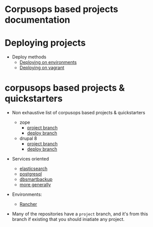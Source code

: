 # Corpusops based projects documentation

# Deploying projects
- Deploy methods
    - [Deploying on environments](./deploy.md)
    - [Deploying on vagrant](./vagrant.md)

# corpusops based projects & quickstarters
- Non exhaustive list of corpusops based projects & quickstarters
    - zope
        - [project branch](https://github.com/corpusops/setups.zope/tree/project)
        - [deploy branch](https://github.com/corpusops/setups.zope/)
    - drupal 8
        - [project branch](https://github.com/corpusops/setups.drupal/tree/D8_project)
        - [deploy branch](https://github.com/corpusops/setups.drupal/tree/D8)
- Services oriented
    - [elasticsearch](https://github.com/corpusops/setups.elasticsearch)
    - [postgresql](https://github.com/corpusops/setups.elasticsearch)
    - [dbsmartbackup](https://github.com/corpusops/setups.elasticsearch)
    - [more generally](https://github.com/corpusops?utf8=✓&q=setups.)

- Environments:
    - [Rancher](https://github.com/corpusops/setups.rancher)

- Many of the repositories have a ``project`` branch, and it's from this branch if existing that you should iniatiate any project.
